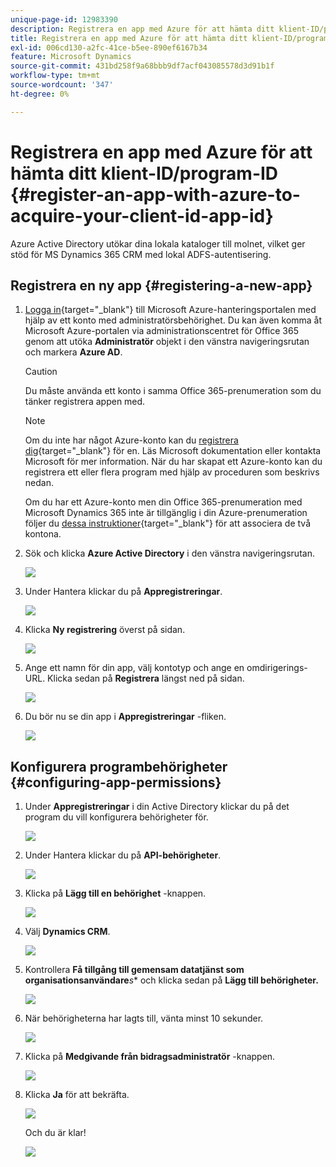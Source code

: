 ```yaml
---
unique-page-id: 12983390
description: Registrera en app med Azure för att hämta ditt klient-ID/program-ID - Marketo Docs - produktdokumentation
title: Registrera en app med Azure för att hämta ditt klient-ID/program-ID
exl-id: 006cd130-a2fc-41ce-b5ee-890ef6167b34
feature: Microsoft Dynamics
source-git-commit: 431bd258f9a68bbb9df7acf043085578d3d91b1f
workflow-type: tm+mt
source-wordcount: '347'
ht-degree: 0%

---
```


# Registrera en app med Azure för att hämta ditt klient-ID/program-ID {#register-an-app-with-azure-to-acquire-your-client-id-app-id}

Azure Active Directory utökar dina lokala kataloger till molnet, vilket ger stöd för MS Dynamics 365 CRM med lokal ADFS-autentisering.

## Registrera en ny app {#registering-a-new-app}

1. [Logga in](https://login.microsoftonline.com/){target="_blank"} till Microsoft Azure-hanteringsportalen med hjälp av ett konto med administratörsbehörighet. Du kan även komma åt Microsoft Azure-portalen via administrationscentret för Office 365 genom att utöka **Administratör** objekt i den vänstra navigeringsrutan och markera **Azure AD**.

   >[!CAUTION]
   >
   >Du måste använda ett konto i samma Office 365-prenumeration som du tänker registrera appen med.

   >[!NOTE]
   >
   >Om du inte har något Azure-konto kan du [registrera dig](https://azure.microsoft.com/en-us/free/){target="_blank"} för en. Läs Microsoft dokumentation eller kontakta Microsoft för mer information. När du har skapat ett Azure-konto kan du registrera ett eller flera program med hjälp av proceduren som beskrivs nedan.
   >
   >
   >Om du har ett Azure-konto men din Office 365-prenumeration med Microsoft Dynamics 365 inte är tillgänglig i din Azure-prenumeration följer du [dessa instruktioner](https://msdn.microsoft.com/office/office365/howto/setup-development-environment#bk_CreateAzureSubscription){target="_blank"} för att associera de två kontona.

1. Sök och klicka **Azure Active Directory** i den vänstra navigeringsrutan.

   ![](assets/two.png)

1. Under Hantera klickar du på **Appregistreringar**.

   ![](assets/three.png)

1. Klicka **Ny registrering** överst på sidan.

   ![](assets/four.png)

1. Ange ett namn för din app, välj kontotyp och ange en omdirigerings-URL. Klicka sedan på **Registrera** längst ned på sidan.

   ![](assets/five.png)

1. Du bör nu se din app i **Appregistreringar** -fliken.

   ![](assets/six.png)

## Konfigurera programbehörigheter {#configuring-app-permissions}

1. Under **Appregistreringar** i din Active Directory klickar du på det program du vill konfigurera behörigheter för.

   ![](assets/seven.png)

1. Under Hantera klickar du på **API-behörigheter**.

   ![](assets/eight.png)

1. Klicka på **Lägg till en behörighet** -knappen.

   ![](assets/nine.png)

1. Välj **Dynamics CRM**.

   ![](assets/ten.png)

1. Kontrollera **Få tillgång till gemensam datatjänst som organisationsanvändare***s** och klicka sedan på **Lägg till behörigheter.**

   ![](assets/eleven.png)

1. När behörigheterna har lagts till, vänta minst 10 sekunder.

   ![](assets/twelve.png)

1. Klicka på **Medgivande från bidragsadministratör** -knappen.

   ![](assets/thirteen.png)

1. Klicka **Ja** för att bekräfta.

   ![](assets/fourteen.png)

   Och du är klar!

   ![](assets/fifteen.png)
